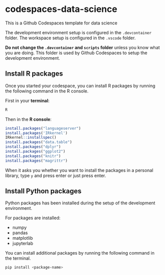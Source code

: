 # codespaces-data-science


This is a Github Codespaces template for data science

The development environment setup is configured in the `.devcontainer` folder. The workspace setup is configured in the `.vscode` folder.

__Do not change the `.devcontainer`  and `scripts` folder__ unless you know what you are doing. This folder is used by Github Codespaces to setup the development environment.


## Install R packages

Once you started your codespace, you can install R packages by running the following command in the R console.

First in your __terminal__:

```bash
R
```

Then in the __R console__:

```R
install.packages("languageserver")
install.packages('IRkernel')
IRkernel::installspec()
install.packages("data.table")
install.packages("dplyr")
install.packages("ggplot2")
install.packages("knitr")
install.packages("magrittr")
```

When it asks you whether you want to install the packages in a personal library, type `y` and press enter or just press enter.


## Install Python packages

Python packages has been installed during the setup of the development environment. 

For packages are installed:

- numpy
- pandas
- matplotlib
- jupyterlab


You can install additional packages by running the following command in the terminal.

```bash
pip install <package-name>
```